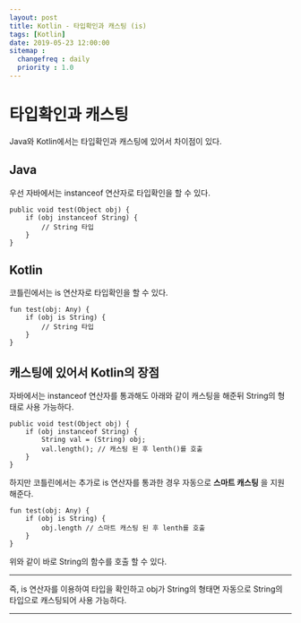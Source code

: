 ```yaml
---
layout: post
title: Kotlin - 타입확인과 캐스팅 (is)
tags: [Kotlin]
date: 2019-05-23 12:00:00
sitemap :
  changefreq : daily
  priority : 1.0
---
```

# 타입확인과 캐스팅
Java와 Kotlin에서는 타입확인과 캐스팅에 있어서 차이점이 있다.



## Java
우선 자바에서는 instanceof 연산자로 타입확인을 할 수 있다.

    public void test(Object obj) {
        if (obj instanceof String) {
            // String 타입
        }
    }



## Kotlin
코틀린에서는 is 연산자로 타입확인을 할 수 있다.

    fun test(obj: Any) {
        if (obj is String) {
            // String 타입
        }
    }



## 캐스팅에 있어서 Kotlin의 장점
자바에서는 instanceof 연산자를 통과해도 아래와 같이 캐스팅을 해준뒤 String의 형태로 사용 가능하다.

    public void test(Object obj) {
        if (obj instanceof String) {
            String val = (String) obj;
            val.length(); // 캐스팅 된 후 lenth()를 호출
        }
    }

하지만 코틀린에서는 추가로 is 연산자를 통과한 경우 자동으로 **스마트 캐스팅** 을 지원해준다.

    fun test(obj: Any) {
        if (obj is String) {
            obj.length // 스마트 캐스팅 된 후 lenth를 호출
        }
    }

위와 같이 바로 String의 함수를 호출 할 수 있다.

---

즉, is 연산자를 이용하여 타입을 확인하고 obj가 String의 형태면 자동으로 String의 타입으로 캐스팅되어 사용 가능하다.



---
